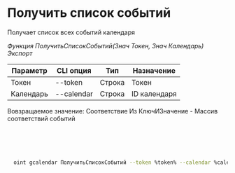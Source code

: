 ﻿---
sidebar_position: 2
---

# Получить список событий
 Получает список всех событий календаря


*Функция ПолучитьСписокСобытий(Знач Токен, Знач Календарь) Экспорт*

  | Параметр | CLI опция | Тип | Назначение |
  |-|-|-|-|
  | Токен | --token | Строка | Токен |
  | Календарь | --calendar | Строка | ID календаря |

  
  Вовзращаемое значение:   Соответствие Из КлючИЗначение - Массив соответствий событий

```bsl title="Пример кода"
	

	
```

```sh title="Пример команд CLI"
    
  oint gcalendar ПолучитьСписокСобытий --token %token% --calendar %calendar%

```


```json title="Результат"



```
